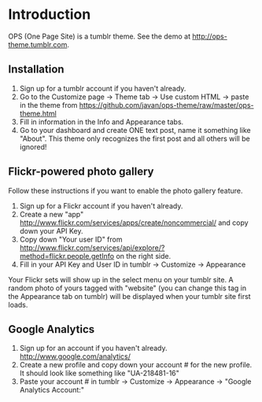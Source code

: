 # Introduction

OPS (One Page Site) is a tumblr theme. See the demo at <http://ops-theme.tumblr.com>.

## Installation

1. Sign up for a tumblr account if you haven't already.
2. Go to the Customize page -> Theme tab -> Use custom HTML -> paste in the theme from <https://github.com/javan/ops-theme/raw/master/ops-theme.html>
3. Fill in information in the Info and Appearance tabs.
4. Go to your dashboard and create ONE text post, name it something like "About". This theme only recognizes the first post and all others will be ignored!

## Flickr-powered photo gallery

Follow these instructions if you want to enable the photo gallery feature.

1. Sign up for a Flickr account if you haven't already.
2. Create a new "app" <http://www.flickr.com/services/apps/create/noncommercial/> and copy down your API Key.
3. Copy down "Your user ID" from <http://www.flickr.com/services/api/explore/?method=flickr.people.getInfo> on the right side.
4. Fill in your API Key and User ID in tumblr -> Customize -> Appearance

Your Flickr sets will show up in the select menu on your tumblr site. A random photo of yours tagged with "website" (you can change this tag in the Appearance tab on tumblr) will be displayed when your tumblr site first loads.

## Google Analytics

1. Sign up for an account if you haven't already. <http://www.google.com/analytics/>
2. Create a new profile and copy down your account # for the new profile. It should look like something like "UA-218481-16"
3. Paste your account # in tumblr -> Customize -> Appearance -> "Google Analytics Account:"